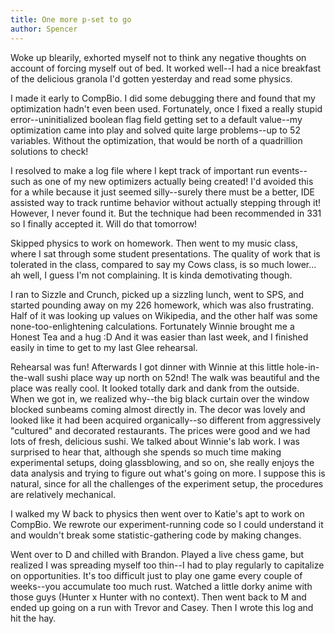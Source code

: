 ```yaml
---
title: One more p-set to go
author: Spencer
---
```


Woke up blearily, exhorted myself not to think any negative thoughts on account of forcing myself out of bed. It worked well--I had a nice breakfast of the delicious granola I'd gotten yesterday and read some physics.

I made it early to CompBio. I did some debugging there and found that my optimization hadn't even been used. Fortunately, once I fixed a really stupid error--uninitialized boolean flag field getting set to a default value--my optimization came into play and solved quite large problems--up to 52 variables. Without the optimization, that would be north of a quadrillion solutions to check!

I resolved to make a log file where I kept track of important run events--such as one of my new optimizers actually being created! I'd avoided this for a while because it just seemed silly--surely there must be a better, IDE assisted way to track runtime behavior without actually stepping through it! However, I never found it. But the technique had been recommended in 331 so I finally accepted it. Will do that tomorrow!

Skipped physics to work on homework. Then went to my music class, where I sat through some student presentations. The quality of work that is tolerated in the class, compared to say my Cows class, is so much lower... ah well, I guess I'm not complaining. It is kinda demotivating though.

I ran to Sizzle and Crunch, picked up a sizzling lunch, went to SPS, and started pounding away on my 226 homework, which was also frustrating. Half of it was looking up values on Wikipedia, and the other half was some none-too-enlightening calculations. Fortunately Winnie brought me a Honest Tea and a hug :D And it was easier than last week, and I finished easily in time to get to my last Glee rehearsal.

Rehearsal was fun! Afterwards I got dinner with Winnie at this little hole-in-the-wall sushi place way up north on 52nd! The walk was beautiful and the place was really cool. It looked totally dark and dank from the outside. When we got in, we realized why--the big black curtain over the window blocked sunbeams coming almost directly in. The decor was lovely and looked like it had been acquired organically--so different from aggressively "cultured" and decorated restaurants. The prices were good and we had lots of fresh, delicious sushi. We talked about Winnie's lab work. I was surprised to hear that, although she spends so much time making experimental setups, doing glassblowing, and so on, she really enjoys the data analysis and trying to figure out what's going on more. I suppose this is natural, since for all the challenges of the experiment setup, the procedures are relatively mechanical.

I walked my W back to physics then went over to Katie's apt to work on CompBio. We rewrote our experiment-running code so I could understand it and wouldn't break some statistic-gathering code by making changes.

Went over to D and chilled with Brandon. Played a live chess game, but realized I was spreading myself too thin--I had to play regularly to capitalize on opportunities. It's too difficult just to play one game every couple of weeks--you accumulate too much rust. Watched a little dorky anime with those guys (Hunter x Hunter with no context). Then went back to M and ended up going on a run with Trevor and Casey. Then I wrote this log and hit the hay.